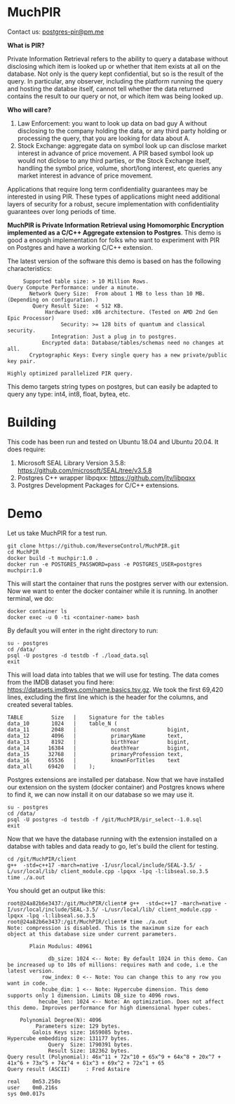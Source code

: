 # MuchPIR

Contact us: postgres-pir@pm.me 


**What is PIR?** 

Private Information Retrieval refers to the ability to query a database without disclosing which item is looked up or whether that item exists at all on the database. Not only is the query kept confidential, but so is the result of the query. In particular, any observer, including the platform running the query and hosting the databse itself, cannot tell whether the data returned contains the result to our query or not, or which item was being looked up. 


**Who will care?**


1. Law Enforcement: you want to look up data on bad guy A without disclosing to the company holding the data, or any third party holding or processing the query, that you are looking for data about A.
2. Stock Exchange: aggregate data on symbol look up can disclose market interest in advance of price movement. A PIR based symbol look up would not diclose to any third parties, or the Stock Exchange itself, handling the symbol price, volume, short/long interest, etc queries any market interest in advance of price movement.

Applications that require long term confidentiality guarantees may be interested in using PIR. These types of applications might need additional layers of security for a robust, secure implementation with confidentiality guarantees over long periods of time.


**MuchPIR is Private Information Retrieval using Homomorphic Encryption implemented as a C/C++ Aggregate extension to Postgres**. This demo is good a enough implementation for folks who want to experiment with PIR on Postgres and have a working C/C++ extension.

The latest version of the software this demo is based on has the following characteristics:

```
     Supported table size: > 10 Million Rows.
Query Compute Performance: under a minute.
       Network Query Size:  From about 1 MB to less than 10 MB. (Depending on configuration.)
        Query Result Size:  < 512 KB.
            Hardware Used: x86 architecture. (Tested on AMD 2nd Gen Epic Processor)
                 Security: >= 128 bits of quantum and classical security.
              Integration: Just a plug in to postgres.
           Encrypted data: Database/tables/schemas need no changes at all.
       Cryptographic Keys: Every single query has a new private/public key pair.

Highly optimized parallelized PIR query.
```

This demo targets string types on postgres, but can easily be adapted to query any type: int4, int8, float, bytea, etc.

# Building

This code has been run and tested on Ubuntu 18.04 and Ubuntu 20.04. It does require:

1. Microsoft SEAL Library Version 3.5.8: https://github.com/microsoft/SEAL/tree/v3.5.8
2. Postgres C++ wrapper libpqxx: https://github.com/jtv/libpqxx
3. Postgres Development Packages for C/C++ extensions.

# Demo

Let us take MuchPIR for a test run.

```
git clone https://github.com/ReverseControl/MuchPIR.git
cd MuchPIR
docker build -t muchpir:1.0 .
docker run -e POSTGRES_PASSWORD=pass -e POSTGRES_USER=postgres  muchpir:1.0
```

This will start the container that runs the postgres server with our extension. Now we want to enter the docker container while it is running. In another terminal, we do:

```
docker container ls
docker exec -u 0 -ti <container-name> bash
```

By default you will enter in the right directory to run: 

```
su - postgres
cd /data/
psql -U postgres -d testdb -f ./load_data.sql
exit
```

This will load data into tables that we will use for testing. The data comes from the IMDB dataset you 
find here: https://datasets.imdbws.com/name.basics.tsv.gz. We took the first 69,420 lines, excluding the first 
line which is the header for the columns, and created several tables.

```
TABLE         Size   |    Signature for the tables
data_10       1024   |    table_N (
data_11       2048   |           nconst            bigint,
data_12       4096   |           primaryName       text,
data_13       8192   |           birthYear         bigint,
data_14      16384   |           deathYear         bigint,
data_15      32768   |           primaryProfession text,
data_16      65536   |           knownForTitles    text  
data_all     69420   |    ); 
```

Postgres extensions are installed per database. Now that we have installed our extension on the system 
(docker container) and Postgres knows where to find it, we can now install it on our database so we 
may use it.

```
su - postgres
cd /data/
psql -U postgres -d testdb -f /git/MuchPIR/pir_select--1.0.sql
exit
```

Now that we have the database running with the extension installed on a databse with tables and data
ready to go, let's build the client for testing.

```
cd /git/MuchPIR/client
g++  -std=c++17 -march=native -I/usr/local/include/SEAL-3.5/ -L/usr/local/lib/ client_module.cpp -lpqxx -lpq -l:libseal.so.3.5
time ./a.out
```

You should get an output like this:

```
root@24a82b6e3437:/git/MuchPIR/client# g++  -std=c++17 -march=native -I/usr/local/include/SEAL-3.5/ -L/usr/local/lib/ client_module.cpp -lpqxx -lpq -l:libseal.so.3.5
root@24a82b6e3437:/git/MuchPIR/client# time ./a.out
Note: compression is disabled. This is the maximum size for each object at this database size under current parameters.

       Plain Modulus: 40961

             db_size: 1024 <-- Note: By default 1024 in this demo. Can be increased up to 10s of millions: requires math and code, i.e the latest version. 
           row_index: 0 <-- Note: You can change this to any row you want in code.
           hcube_dim: 1 <-- Note: Hypercube dimension. This demo supports only 1 dimension. Limits DB_size to 4096 rows.
          hecube_len: 1024 <-- Note: An optimization. Does not affect this demo. Improves performance for high dimensional hyper cubes.

    Polynomial Degree(N): 4096
         Parameters size: 129 bytes.
        Galois Keys size: 1659085 bytes.
Hypercube embedding size: 131177 bytes.
             Query  Size: 1790391 bytes.
             Result Size: 182362 bytes.
Query result (Polynomial): 46x^11 + 72x^10 + 65x^9 + 64x^8 + 20x^7 + 41x^6 + 73x^5 + 74x^4 + 61x^3 + 69x^2 + 72x^1 + 65
Query result (ASCII)     : Fred Astaire

real	0m53.250s
user	0m0.216s
sys	0m0.017s
```



